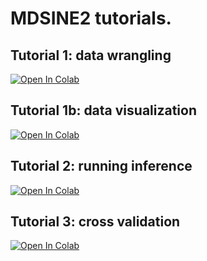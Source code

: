 # MDSINE2 tutorials.

## Tutorial 1: data wrangling
[![Open In Colab](https://colab.research.google.com/assets/colab-badge.svg)](https://colab.research.google.com/github/gibsonlab/mdsine2_tutorials/blob/main/notebooks/tut_01_preprocess.ipynb)

## Tutorial 1b: data visualization
[![Open In Colab](https://colab.research.google.com/assets/colab-badge.svg)](https://colab.research.google.com/github/gibsonlab/mdsine2_tutorials/blob/main/notebooks/tut_01b_viz.ipynb)

## Tutorial 2: running inference
[![Open In Colab](https://colab.research.google.com/assets/colab-badge.svg)](https://colab.research.google.com/github/gibsonlab/mdsine2_tutorials/blob/main/notebooks/tut_02_inference.ipynb)

## Tutorial 3: cross validation
[![Open In Colab](https://colab.research.google.com/assets/colab-badge.svg)](https://colab.research.google.com/github/gibsonlab/mdsine2_tutorials/blob/main/notebooks/tut_03_cross_validation.ipynb)
